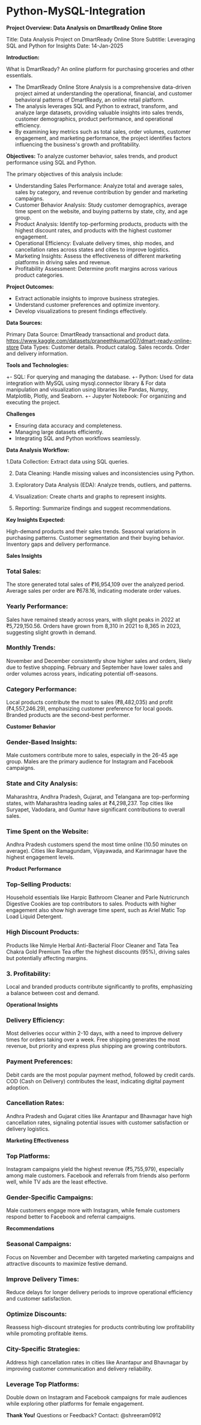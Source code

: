 # Python-MySQL-Integration
 **Project Overview: Data Analysis on DmartReady Online Store**

Title: Data Analysis Project on DmartReady Online Store
Subtitle: Leveraging SQL and Python for Insights
Date: 14-Jan-2025


**Introduction:**

What is DmartReady?
An online platform for purchasing groceries and other essentials.

- The DmartReady Online Store Analysis is a comprehensive data-driven project aimed at understanding the operational, financial, and customer behavioral patterns of DmartReady, an online retail platform. 
- The analysis leverages SQL and Python to extract, transform, and analyze large datasets, providing valuable insights into sales trends, customer demographics, product performance, and operational efficiency. 
- By examining key metrics such as total sales, order volumes, customer engagement, and marketing performance, the project identifies factors influencing the business's growth and profitability.

**Objectives:**
To analyze customer behavior, sales trends, and product performance using SQL and Python.

The primary objectives of this analysis include:

* Understanding Sales Performance: Analyze total and average sales, sales by category, and revenue contribution by gender and marketing campaigns.
* Customer Behavior Analysis: Study customer demographics, average time spent on the website, and buying patterns by state, city, and age group.
* Product Analysis: Identify top-performing products, products with the highest discount rates, and products with the highest customer engagement.
* Operational Efficiency: Evaluate delivery times, ship modes, and cancellation rates across states and cities to improve logistics.
* Marketing Insights: Assess the effectiveness of different marketing platforms in driving sales and revenue.
* Profitability Assessment: Determine profit margins across various product categories.

**Project Outcomes:**

+ Extract actionable insights to improve business strategies.
+ Understand customer preferences and optimize inventory.
+ Develop visualizations to present findings effectively.

**Data Sources:**

Primary Data Source:
DmartReady transactional and product data.
https://www.kaggle.com/datasets/praneethkumar007/dmart-ready-online-store
Data Types:
Customer details.
Product catalog.
Sales records.
Order and delivery information.

**Tools and Technologies:**

+- SQL: For querying and managing the database.
+- Python: Used for data integration with MySQL using mysql.connector library & For data manipulation and visualization using libraries like Pandas, Numpy, Matplotlib, Plotly, and Seaborn.
+- Jupyter Notebook: For organizing and executing the project.

**Challenges**
* Ensuring data accuracy and completeness.
* Managing large datasets efficiently.
* Integrating SQL and Python workflows seamlessly.

**Data Analysis Workflow:**

1.Data Collection:
Extract data using SQL queries.

2. Data Cleaning:
Handle missing values and inconsistencies using Python.

3. Exploratory Data Analysis (EDA):
Analyze trends, outliers, and patterns.

4. Visualization:
Create charts and graphs to represent insights.

5. Reporting:
Summarize findings and suggest recommendations.


**Key Insights Expected:**

High-demand products and their sales trends.
Seasonal variations in purchasing patterns.
Customer segmentation and their buying behavior.
Inventory gaps and delivery performance.


**Sales Insights**

### Total Sales:
The store generated total sales of ₹16,954,109 over the analyzed period.
Average sales per order are ₹678.16, indicating moderate order values.

### Yearly Performance:
Sales have remained steady across years, with slight peaks in 2022 at ₹5,729,150.56.
Orders have grown from 8,310 in 2021 to 8,365 in 2023, suggesting slight growth in demand.

### Monthly Trends:
November and December consistently show higher sales and orders, likely due to festive shopping.
February and September have lower sales and order volumes across years, indicating potential off-seasons.

### Category Performance:
Local products contribute the most to sales (₹8,482,035) and profit (₹4,557,246.29), emphasizing customer preference for local goods.
Branded products are the second-best performer.

**Customer Behavior**

### Gender-Based Insights:
Male customers contribute more to sales, especially in the 26-45 age group.
Males are the primary audience for Instagram and Facebook campaigns.

### State and City Analysis:
Maharashtra, Andhra Pradesh, Gujarat, and Telangana are top-performing states, with Maharashtra leading sales at ₹4,298,237.
Top cities like Suryapet, Vadodara, and Guntur have significant contributions to overall sales.

### Time Spent on the Website:
Andhra Pradesh customers spend the most time online (10.50 minutes on average).
Cities like Ramagundam, Vijayawada, and Karimnagar have the highest engagement levels.


**Product Performance**

### Top-Selling Products:
Household essentials like Harpic Bathroom Cleaner and Parle Nutricrunch Digestive Cookies are top contributors to sales.
Products with higher engagement also show high average time spent, such as Ariel Matic Top Load Liquid Detergent.

### High Discount Products:
Products like Nimyle Herbal Anti-Bacterial Floor Cleaner and Tata Tea Chakra Gold Premium
Tea offer the highest discounts (95%), driving sales but potentially affecting margins.

### 3. Profitability:
Local and branded products contribute significantly to profits, emphasizing a balance between     cost and demand.


**Operational Insights**

### Delivery Efficiency:
Most deliveries occur within 2-10 days, with a need to improve delivery times for orders taking over a week.
Free shipping generates the most revenue, but priority and express plus shipping are growing contributors.

### Payment Preferences:
Debit cards are the most popular payment method, followed by credit cards.
COD (Cash on Delivery) contributes the least, indicating digital payment adoption.

### Cancellation Rates:
Andhra Pradesh and Gujarat cities like Anantapur and Bhavnagar have high cancellation rates, signaling potential issues with customer satisfaction or delivery logistics.


**Marketing Effectiveness**

### Top Platforms:
Instagram campaigns yield the highest revenue (₹5,755,979), especially among male customers.
Facebook and referrals from friends also perform well, while TV ads are the least effective.

### Gender-Specific Campaigns:
Male customers engage more with Instagram, while female customers respond better to Facebook and referral campaigns.


**Recommendations**

### Seasonal Campaigns:
Focus on November and December with targeted marketing campaigns and attractive discounts to maximize festive demand.

### Improve Delivery Times:
Reduce delays for longer delivery periods to improve operational efficiency and customer satisfaction.

### Optimize Discounts:
Reassess high-discount strategies for products contributing low profitability while promoting profitable items.

### City-Specific Strategies:
Address high cancellation rates in cities like Anantapur and Bhavnagar by improving customer communication and delivery reliability.

### Leverage Top Platforms:
Double down on Instagram and Facebook campaigns for male audiences while exploring other platforms for female engagement.


**Thank You!**
Questions or Feedback?
Contact: @shreeram0912
